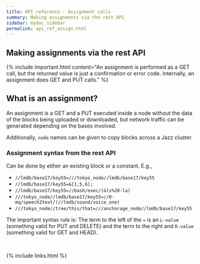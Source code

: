 ```yaml
---
title: API reference - Assignment calls
summary: Making assignments via the rest API
sidebar: mydoc_sidebar
permalink: api_ref_assign.html
---
```


## Making assignments via the rest API

{% include important.html content="An assignment is performed as a GET call, but the returned value is just a confirmation or error code.
Internally, an assignment does GET and PUT calls." %}

## What is an assignment?

An assignment is a GET and a PUT executed inside a node without the data of the blocks being uploaded or downloaded, but network traffic
can be generated depending on the bases involved.

Additionally, `node` names can be given to copy blocks across a Jazz cluster.

### Assignment syntax from the rest API

Can be done by either an existing block or a constant. E.g.,

* `//lmdb/base17/key55=///tokyo_node//lmdb/base17/key55`
* `//lmdb/base17/key55=&[1,5,6];`
* `//lmdb/base17/key55=//bash/exec/(&ls%20-la)`
* `///tokyo_node//lmdb/base17/key55=//0-mq/speech2text/(//lmdb/sound/voice_one)`
* `///tokyo_node//tree/this/that=///anchorage_node//lmdb/base17/key55`

The important syntax rule is: The term to the left of the `=` is an `L-value` (something valid for PUT and DELETE) and the term to the
right and `R-value` (something valid for GET and HEAD).

<br/>

{% include links.html %}
